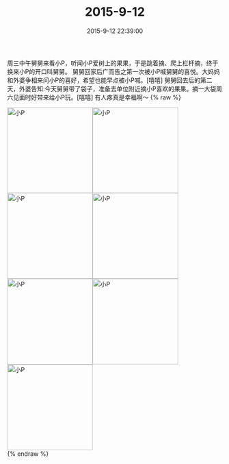 ﻿---
title: 2015-9-12
date: 2015-9-12 22:39:00
tags:
categories: 妈妈
---
周三中午舅舅来看小P，听闻小P爱树上的果果，于是跳着摘、爬上栏杆摘，终于换来小P的开口叫舅舅。
舅舅回家后广而告之第一次被小P喊舅舅的喜悦。大妈妈和外婆争相来问小P的喜好，希望也能早点被小P喊。[嘻嘻]
舅舅回去后的第二天，外婆告知:今天舅舅带了袋子，准备去单位附近摘小P喜欢的果果。摘一大袋周六见面时好带来给小P玩。[嘻嘻]
有人疼真是幸福啊～
{% raw %}
<div style="width:500 px">
<div style="float:left; width:100 px"><img src="/2015-9-12-1/微信图片_20171011155232.jpg" width="200" alt="小P"></div>
<div style="float:left; width:100 px"><img src="/2015-9-12-1/微信图片_20171011155244.jpg" width="200" alt="小P"></div>
<div style="float:left; width:100 px"><img src="/2015-9-12-1/微信图片_20171011155254.jpg" width="200" alt="小P"></div>
<div style="float:left; width:100 px"><img src="/2015-9-12-1/微信图片_20171011155304.jpg" width="200" alt="小P"></div>
<div style="float:left; width:100 px"><img src="/2015-9-12-1/微信图片_20171011155314.jpg" width="200" alt="小P"></div>
<div style="float:left; width:100 px"><img src="/2015-9-12-1/微信图片_20171011155324.jpg" width="200" alt="小P"></div>
<div style="float:left; width:100 px"><img src="/2015-9-12-1/微信图片_20171011155335.jpg" width="200" alt="小P"></div>
<div style="clear:both"></div>
</div>
{% endraw %}